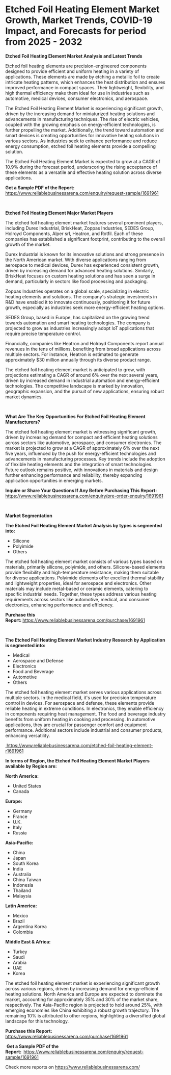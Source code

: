 <p><h1>Etched Foil Heating Element Market Growth, Market Trends, COVID-19 Impact, and Forecasts for period from 2025 - 2032</h1></p><p><strong>Etched Foil Heating Element Market Analysis and Latest Trends</strong></p>
<p><p>Etched foil heating elements are precision-engineered components designed to provide efficient and uniform heating in a variety of applications. These elements are made by etching a metallic foil to create intricate heating patterns, which enhances the heat distribution and ensures improved performance in compact spaces. Their lightweight, flexibility, and high thermal efficiency make them ideal for use in industries such as automotive, medical devices, consumer electronics, and aerospace.</p><p>The Etched Foil Heating Element Market is experiencing significant growth, driven by the increasing demand for miniaturized heating solutions and advancements in manufacturing techniques. The rise of electric vehicles, coupled with the growing emphasis on energy-efficient technologies, is further propelling the market. Additionally, the trend toward automation and smart devices is creating opportunities for innovative heating solutions in various sectors. As industries seek to enhance performance and reduce energy consumption, etched foil heating elements provide a compelling solution.</p><p>The Etched Foil Heating Element Market is expected to grow at a CAGR of 10.9% during the forecast period, underscoring the rising acceptance of these elements as a versatile and effective heating solution across diverse applications.</p></p>
<p><strong>Get a Sample PDF of the Report:&nbsp;</strong> <a href="https://www.reliablebusinessarena.com/enquiry/request-sample/1691961?utm_campaign=1998&utm_medium=2&utm_source=Github&utm_content=ia&utm_term=07012025&utm_id=etched-foil-heating-element">https://www.reliablebusinessarena.com/enquiry/request-sample/1691961</a></p>
<p>&nbsp;</p>
<p><strong>Etched Foil Heating Element Major Market Players</strong></p>
<p><p>The etched foil heating element market features several prominent players, including Durex Industrial, BriskHeat, Zoppas Industries, SEDES Group, Holroyd Components, Alper srl, Heatron, and Rotfil. Each of these companies has established a significant footprint, contributing to the overall growth of the market.</p><p>Durex Industrial is known for its innovative solutions and strong presence in the North American market. With diverse applications ranging from aerospace to medical devices, Durex has experienced consistent growth, driven by increasing demand for advanced heating solutions. Similarly, BriskHeat focuses on custom heating solutions and has seen a surge in demand, particularly in sectors like food processing and packaging.</p><p>Zoppas Industries operates on a global scale, specializing in electric heating elements and solutions. The company's strategic investments in R&D have enabled it to innovate continuously, positioning it for future growth, especially as industries seek more energy-efficient heating options.</p><p>SEDES Group, based in Europe, has capitalized on the growing trend towards automation and smart heating technologies. The company is projected to grow as industries increasingly adopt IoT applications that require precise temperature control.</p><p>Financially, companies like Heatron and Holroyd Components report annual revenues in the tens of millions, benefiting from broad applications across multiple sectors. For instance, Heatron is estimated to generate approximately $30 million annually through its diverse product range.</p><p>The etched foil heating element market is anticipated to grow, with projections estimating a CAGR of around 6% over the next several years, driven by increased demand in industrial automation and energy-efficient technologies. The competitive landscape is marked by innovation, geographic expansion, and the pursuit of new applications, ensuring robust market dynamics.</p></p>
<p>&nbsp;</p>
<p><strong>What Are The Key Opportunities For Etched Foil Heating Element Manufacturers?</strong></p>
<p><p>The etched foil heating element market is witnessing significant growth, driven by increasing demand for compact and efficient heating solutions across sectors like automotive, aerospace, and consumer electronics. The market is projected to grow at a CAGR of approximately 6% over the next five years, influenced by the push for energy-efficient technologies and advancements in manufacturing processes. Key trends include the adoption of flexible heating elements and the integration of smart technologies. Future outlook remains positive, with innovations in materials and design further enhancing performance and reliability, thereby expanding application opportunities in emerging markets.</p></p>
<p><strong>Inquire or Share Your Questions If Any Before Purchasing This Report:</strong> <a href="https://www.reliablebusinessarena.com/enquiry/pre-order-enquiry/1691961?utm_campaign=1998&utm_medium=2&utm_source=Github&utm_content=ia&utm_term=07012025&utm_id=etched-foil-heating-element">https://www.reliablebusinessarena.com/enquiry/pre-order-enquiry/1691961</a></p>
<p>&nbsp;</p>
<p><strong>Market Segmentation</strong></p>
<p><strong>The Etched Foil Heating Element Market Analysis by types is segmented into:</strong></p>
<p><ul><li>Silicone</li><li>Polyimide</li><li>Others</li></ul></p>
<p><p>The etched foil heating element market consists of various types based on materials, primarily silicone, polyimide, and others. Silicone-based elements provide flexibility and high-temperature resistance, making them suitable for diverse applications. Polyimide elements offer excellent thermal stability and lightweight properties, ideal for aerospace and electronics. Other materials may include metal-based or ceramic elements, catering to specific industrial needs. Together, these types address various heating requirements across sectors like automotive, medical, and consumer electronics, enhancing performance and efficiency.</p></p>
<p><strong>Purchase this Report:&nbsp;</strong><a href="https://www.reliablebusinessarena.com/purchase/1691961?utm_campaign=1998&utm_medium=2&utm_source=Github&utm_content=ia&utm_term=07012025&utm_id=etched-foil-heating-element">https://www.reliablebusinessarena.com/purchase/1691961</a></p>
<p>&nbsp;</p>
<p><strong>The Etched Foil Heating Element Market Industry Research by Application is segmented into:</strong></p>
<p><ul><li>Medical</li><li>Aerospace and Defense</li><li>Electronics</li><li>Food and Beverage</li><li>Automotive</li><li>Others</li></ul></p>
<p><p>The etched foil heating element market serves various applications across multiple sectors. In the medical field, it's used for precision temperature control in devices. For aerospace and defense, these elements provide reliable heating in extreme conditions. In electronics, they enable efficiency in components requiring heat management. The food and beverage industry benefits from uniform heating in cooking and processing. In automotive applications, they are crucial for passenger comfort and equipment performance. Additional sectors include industrial and consumer products, enhancing versatility.</p></p>
<p><a href="https://www.reliablebusinessarena.com/etched-foil-heating-element-r1691961?utm_campaign=1998&utm_medium=2&utm_source=Github&utm_content=ia&utm_term=07012025&utm_id=etched-foil-heating-element">&nbsp;https://www.reliablebusinessarena.com/etched-foil-heating-element-r1691961</a></p>
<p><strong>In terms of Region, the Etched Foil Heating Element Market Players available by Region are:</strong></p>
<p>
    <p> <strong> North America: </strong>
        <ul>
            <li>United States</li>
            <li>Canada</li>
        </ul>
        </p> 
    <p> <strong> Europe: </strong>
        <ul>
            <li>Germany</li>
            <li>France</li>
            <li>U.K.</li>
            <li>Italy</li>
            <li>Russia</li>
        </ul>
        </p> 
    <p> <strong> Asia-Pacific: </strong>
        <ul>
            <li>China</li>
            <li>Japan</li>
            <li>South Korea</li>
            <li>India</li>
            <li>Australia</li>
            <li>China Taiwan</li>
            <li>Indonesia</li>
            <li>Thailand</li>
            <li>Malaysia</li>
        </ul>
        </p> 
    <p> <strong> Latin America: </strong>
        <ul>
            <li>Mexico</li>
            <li>Brazil</li>
            <li>Argentina Korea</li>
            <li>Colombia</li>
        </ul>
        </p> 
    <p> <strong> Middle East & Africa: </strong>
        <ul>
            <li>Turkey</li>
            <li>Saudi</li>
            <li>Arabia</li>
            <li>UAE</li>
            <li>Korea</li>
        </ul>
    </p>
    </p>
<p><p>The etched foil heating element market is experiencing significant growth across various regions, driven by increasing demand for energy-efficient heating solutions. North America and Europe are expected to dominate the market, accounting for approximately 35% and 30% of the market share, respectively. The Asia-Pacific region is projected to hold around 25%, with emerging economies like China exhibiting a robust growth trajectory. The remaining 10% is attributed to other regions, highlighting a diversified global landscape for this technology.</p></p>
<p><strong>Purchase this Report: </strong><a href="https://www.reliablebusinessarena.com/purchase/1691961?utm_campaign=1998&utm_medium=2&utm_source=Github&utm_content=ia&utm_term=07012025&utm_id=etched-foil-heating-element">https://www.reliablebusinessarena.com/purchase/1691961</a></p>
<p>&nbsp;<strong>Get a Sample PDF of the Report:&nbsp;&nbsp;</strong><a href="https://www.reliablebusinessarena.com/enquiry/request-sample/1691961?utm_campaign=1998&utm_medium=2&utm_source=Github&utm_content=ia&utm_term=07012025&utm_id=etched-foil-heating-element">https://www.reliablebusinessarena.com/enquiry/request-sample/1691961</a></p>
<p><strong></strong></p>
<p>Check more reports on <a href="https://www.reliablebusinessarena.com/?utm_campaign=1998&utm_medium=2&utm_source=Github&utm_content=ia&utm_term=07012025&utm_id=etched-foil-heating-element">https://www.reliablebusinessarena.com/</a></p>
